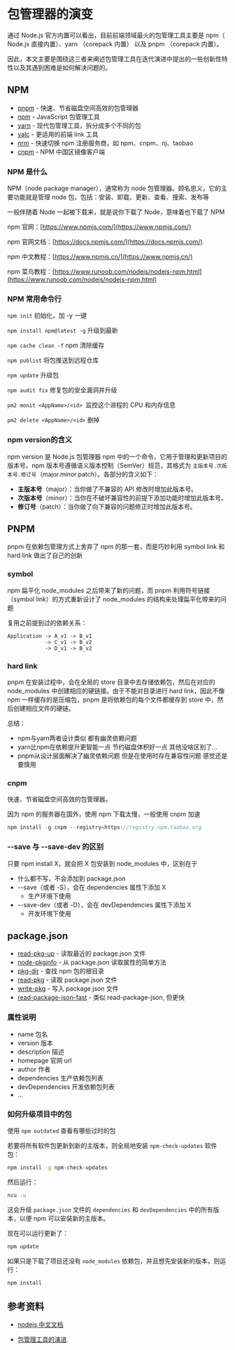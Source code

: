 # 包管理器的演变

通过 Node.js 官方内置可以看出，目前前端领域最火的包管理工具主要是 npm（ Node.js 直接内置）、yarn （corepack 内置） 以及 pnpm （corepack 内置）。

因此，本文主要是围绕这三者来阐述包管理工具在迭代演进中提出的一些创新性特性以及其遇到困难是如何解决问题的。

## NPM 

- [pnpm](https://github.com/pnpm/pnpm) - 快速、节省磁盘空间高效的包管理器
- [npm](https://github.com/npm/cli) - JavaScript 包管理工具
- [yarn](https://github.com/yarnpkg/berry) - 现代包管理工具，拆分成多个不同的包
- [yalc](https://github.com/wclr/yalc) - 更适用的前端 link 工具
- [nrm](https://github.com/Pana/nrm) - 快速切换 npm 注册服务商，如 npm、cnpm、nj、taobao
- [cnpm](https://github.com/cnpm/cnpm) - NPM 中国区镜像客户端



### NPM 是什么

NPM（node package manager），通常称为 node 包管理器。顾名思义，它的主要功能就是管理 node 包，包括：安装、卸载、更新、查看、搜索、发布等

一般伴随着 Node 一起被下载来，就是说你下载了 Node，意味着也下载了 NPM

npm 官网：[https://www.npmjs.com/](https://www.npmjs.com/)

npm 官网文档：[https://docs.npmjs.com/](https://docs.npmjs.com/)

npm 中文教程：[https://www.npmjs.cn/](https://www.npmjs.cn/)

npm 菜鸟教程：[https://www.runoob.com/nodejs/nodejs-npm.html](https://www.runoob.com/nodejs/nodejs-npm.html)

### NPM 常用命令行

`npm init` 初始化，加 -y 一键  

`npm install npm@latest -g` 升级到最新

`npm cache clean -f` npm 清除缓存

`npm publist` 将包推送到远程仓库

`npm update` 升级包

`npm audit fix` 修复包的安全漏洞并升级

`pm2 monit <AppName>/<id> `监控这个进程的 CPU 和内存信息

`pm2 delete <AppName>/<id>` 删掉



### npm version的含义

npm version 是 Node.js 包管理器 npm 中的一个命令，它用于管理和更新项目的版本号。npm 版本号遵循语义版本控制（SemVer）规范，其格式为 `主版本号.次版本号.修订号`（major.minor.patch）。各部分的含义如下：

- **主版本号**（major）：当你做了不兼容的 API 修改时增加此版本号。
- **次版本号**（minor）：当你在不破坏兼容性的前提下添加功能时增加此版本号。
- **修订号**（patch）：当你做了向下兼容的问题修正时增加此版本号。




## PNPM 

pnpm 在依赖包管理方式上舍弃了 npm 的那一套，而是巧妙利用 symbol link 和 hard link 做出了自己的创新

### symbol

npm 扁平化 node_modules 之后带来了新的问题，而 pnpm 利用符号链接（symbol link）的方式重新设计了 node_modules 的结构来处理扁平化带来的问题

复用之前提到过的依赖关系：

```
Application -> A_v1 -> B_v1
            -> C_v1 -> B_v2
            -> D_v1 -> B_v2
```



### hard link

pnpm 在安装过程中，会在全局的 store 目录中去存储依赖包，然后在对应的 node_modules 中创建相应的硬链接。由于不能对目录进行 hard link，因此不像 npm 一样缓存的是压缩包，pnpm 是将依赖包的每个文件都缓存到 store 中，然后创建相应文件的硬链。



总结：

- npm与yarn两者设计类似 都有幽灵依赖问题
- yarn比npm在依赖提升更智能一点 节约磁盘体积好一点 其他没啥区别了...
- pnpm从设计层面解决了幽灵依赖问题 但是在使用时存在兼容性问题 感觉还是要慎用

### cnpm

快速、节省磁盘空间高效的包管理器。

因为 npm 的服务器在国外，使用 npm 下载太慢，一般使用 cnpm 加速

```javascript
npm install -g cnpm --registry=https://registry.npm.taobao.org
```

### --save 与 --save-dev 的区别

只要 npm install X，就会把 X 包安装到 node_modules 中，区别在于

-   什么都不写，不会添加到 package.json
-   --save（或者 -S），会在 dependencies 属性下添加 X
    -   生产环境下使用
-   --save-dev（或者 -D），会在 devDependencies 属性下添加 X
    -   开发环境下使用







## package.json

- [read-pkg-up](https://github.com/sindresorhus/read-pkg-up) - 读取最近的 package.json 文件
- [node-pkginfo](https://github.com/indexzero/node-pkginfo) - 从 package.json 读取属性的简单方法
- [pkg-dir](https://github.com/sindresorhus/pkg-dir) - 查找 npm 包的根目录
- [read-pkg](https://github.com/sindresorhus/read-pkg) - 读取 package.json 文件
- [write-pkg](https://github.com/sindresorhus/write-pkg) - 写入 package.json 文件
- [read-package-json-fast](https://github.com/npm/read-package-json-fast) - 类似 read-package-json, 但更快





### 属性说明

-   name 包名
-   version 版本
-   description 描述
-   homepage 官网 url
-   author 作者
-   dependencies 生产依赖包列表
-   devDependencies 开发依赖包列表
-   ...

### 如何升级项目中的包

使用 `npm outdated` 查看有哪些过时的包

若要将所有软件包更新到新的主版本，则全局地安装 `npm-check-updates` 软件包：

```bash
npm install -g npm-check-updates
```

然后运行：

```bash
ncu -u
```

这会升级 `package.json` 文件的 `dependencies` 和 `devDependencies` 中的所有版本，以便 npm 可以安装新的主版本。

现在可以运行更新了：

```bash
npm update
```

如果只是下载了项目还没有 `node_modules` 依赖包，并且想先安装新的版本，则运行：

```bash
npm install
```





## 参考资料

- [nodejs 中文文档](http://nodejs.cn/website2/learn/update-all-the-nodejs-dependencies-to-their-latest-version/)

- [包管理工具的演进](https://zhuanlan.zhihu.com/p/582229306)

  

  
